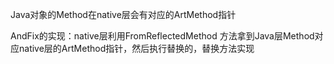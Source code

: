 Java对象的Method在native层会有对应的ArtMethod指针


AndFix的实现：native层利用FromReflectedMethod 方法拿到Java层Method对应native层的ArtMethod指针，然后执行替换的，替换方法实现